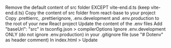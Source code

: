 Remove the default content of src folder EXCEPT vite-end.d.ts (keep vite-end.d.ts)
Copy the content of src folder from react-base to your project
Copy .prettierrc, .prettierignore, .env.development and .env.production to the root of your new React project
Update the content of the .env files
Add "baseUrl": "src" in tsconfig.json > compilerOptions
Ignore .env.development ONLY (do not ignore .env.production) in your .gitignore file (use "# Dotenv" as header comment)
In index.html > Update <title> tag and <script type="module" src="/src/[main.tsx INTO index.tsx]"></script>

Run this long pnpm command:
pnpm add @tanstack/react-query recoil @mui/material @mui/icons-material @mui/x-data-grid @mui/lab react-router-dom json-schema @types/json-schema @rjsf/mui @rjsf/core @rjsf/validator-ajv8 @rjsf/utils lodash @types/lodash axios react-dropzone react-compound-timer sass vite-tsconfig-paths tslib

Add tsconfigPaths() as element in the array "defineConfig" > "plugins" in the file vite.config.ts (plugins: [react(), tsconfigPaths()])
import tsconfigPaths from "vite-tsconfig-paths"; (if not autocompleted)

